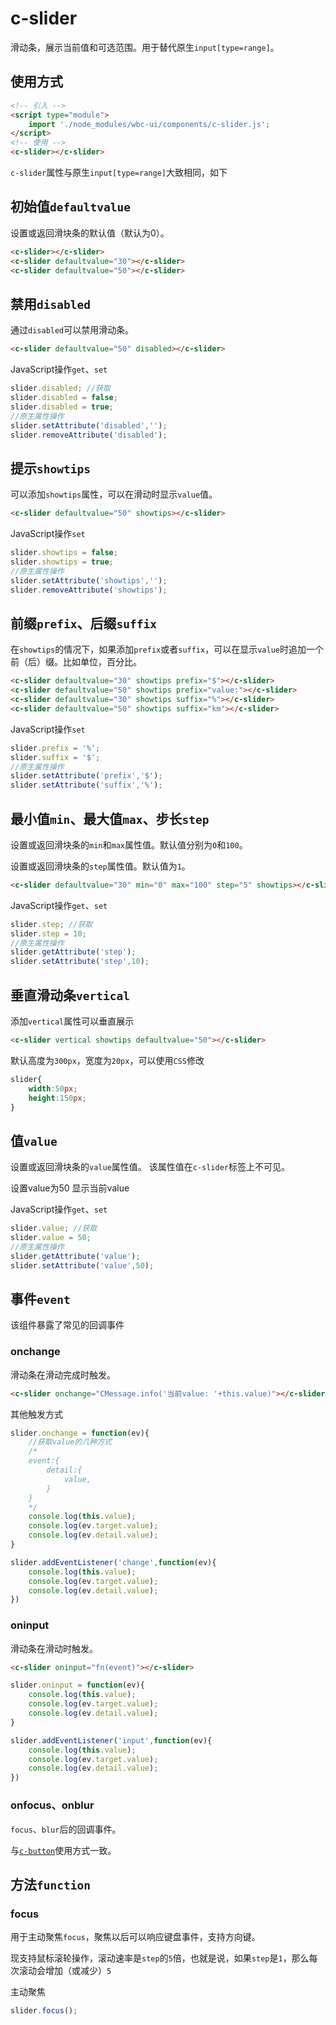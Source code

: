 # c-slider

滑动条，展示当前值和可选范围。用于替代原生`input[type=range]`。

## 使用方式

```html
<!-- 引入 -->
<script type="module">
    import './node_modules/wbc-ui/components/c-slider.js';
</script>
<!-- 使用 -->
<c-slider></c-slider>
```

`c-slider`属性与原生`input[type=range]`大致相同，如下

## 初始值`defaultvalue`

设置或返回滑块条的默认值（默认为0）。

<c-slider></c-slider>
<c-slider defaultvalue="30"></c-slider>
<c-slider defaultvalue="50"></c-slider>

```html
<c-slider></c-slider>
<c-slider defaultvalue="30"></c-slider>
<c-slider defaultvalue="50"></c-slider>
```

## 禁用`disabled`

通过`disabled`可以禁用滑动条。

<c-slider defaultvalue="50" disabled></c-slider>
<c-switch checked onchange="this.previousElementSibling.disabled = this.checked;"></c-switch>

```html
<c-slider defaultvalue="50" disabled></c-slider>
```

JavaScript操作`get`、`set`

```js
slider.disabled; //获取
slider.disabled = false;
slider.disabled = true;
//原生属性操作
slider.setAttribute('disabled','');
slider.removeAttribute('disabled');
```

## 提示`showtips`

可以添加`showtips`属性，可以在滑动时显示`value`值。

<c-slider defaultvalue="50" showtips></c-slider>

```html
<c-slider defaultvalue="50" showtips></c-slider>
```

JavaScript操作`set`

```js
slider.showtips = false;
slider.showtips = true;
//原生属性操作
slider.setAttribute('showtips','');
slider.removeAttribute('showtips');
```

## 前缀`prefix`、后缀`suffix`

在`showtips`的情况下，如果添加`prefix`或者`suffix`，可以在显示`value`时追加一个前（后）缀。比如单位，百分比。

<c-slider defaultvalue="30" showtips prefix="$"></c-slider>
<c-slider defaultvalue="50" showtips prefix="value:"></c-slider>
<c-slider defaultvalue="30" showtips suffix="%"></c-slider>
<c-slider defaultvalue="50" showtips suffix="km"></c-slider>

```html
<c-slider defaultvalue="30" showtips prefix="$"></c-slider>
<c-slider defaultvalue="50" showtips prefix="value:"></c-slider>
<c-slider defaultvalue="30" showtips suffix="%"></c-slider>
<c-slider defaultvalue="50" showtips suffix="km"></c-slider>
```

JavaScript操作`set`

```js
slider.prefix = '%';
slider.suffix = '$';
//原生属性操作
slider.setAttribute('prefix','$');
slider.setAttribute('suffix','%');
```

## 最小值`min`、最大值`max`、步长`step`

设置或返回滑块条的`min`和`max`属性值。默认值分别为`0`和`100`。

设置或返回滑块条的`step`属性值。默认值为`1`。

<c-slider defaultvalue="50" min="0" max="100" step="10" id="c-slider-step" showtips></c-slider>
<c-input style="width:100px" label="min" type="number" min="-100" max="100" onchange="document.getElementById('c-slider-step').min=this.value;" defaultvalue="0"></c-input>
<c-input style="width:100px" label="max" type="number" min="1" max="300" onchange="document.getElementById('c-slider-step').max=this.value;" defaultvalue="100"></c-input>
<c-input style="width:100px" label="step" type="number" min="1" max="50" onchange="document.getElementById('c-slider-step').step=this.value;" defaultvalue="10"></c-input>

```html
<c-slider defaultvalue="30" min="0" max="100" step="5" showtips></c-slider>
```

JavaScript操作`get`、`set`

```js
slider.step; //获取
slider.step = 10;
//原生属性操作
slider.getAttribute('step');
slider.setAttribute('step',10);
```

## 垂直滑动条`vertical`

添加`vertical`属性可以垂直展示

<c-slider vertical showtips defaultvalue="10"></c-slider>
<c-slider vertical showtips defaultvalue="50"></c-slider>

```html
<c-slider vertical showtips defaultvalue="50"></c-slider>
```

默认高度为`300px`，宽度为`20px`，可以使用`CSS`修改

```css
slider{
    width:50px;
    height:150px;
}
```

<c-slider style="width:50px;height:150px;" vertical showtips defaultvalue="10"></c-slider>
<c-slider style="width:50px;height:150px;" vertical showtips defaultvalue="50"></c-slider>

## 值`value`

设置或返回滑块条的`value`属性值。
该属性值在`c-slider`标签上不可见。

<c-slider showtips></c-slider>
<c-button type="primary" onclick="this.previousElementSibling.value=50">设置value为50</c-button>
<c-button type="primary" onclick="CMessage.info('当前value: '+this.previousElementSibling.previousElementSibling.value)">显示当前value</c-button>

JavaScript操作`get`、`set`

```js
slider.value; //获取
slider.value = 50;
//原生属性操作
slider.getAttribute('value');
slider.setAttribute('value',50);
```

## 事件`event`

该组件暴露了常见的回调事件

### onchange

滑动条在滑动完成时触发。

<c-slider onchange="CMessage.info('当前value: '+this.value)"></c-slider>

```html
<c-slider onchange="CMessage.info('当前value: '+this.value)"></c-slider>
```

其他触发方式

```js
slider.onchange = function(ev){
    //获取value的几种方式
    /*
    event:{
        detail:{
            value,
        }
    }
    */
    console.log(this.value);
    console.log(ev.target.value);
    console.log(ev.detail.value);
}

slider.addEventListener('change',function(ev){
    console.log(this.value);
    console.log(ev.target.value);
    console.log(ev.detail.value);
})
```

### oninput

滑动条在滑动时触发。

<c-slider oninput="CMessage.info('当前value: '+this.value)"></c-slider>

```html
<c-slider oninput="fn(event)"></c-slider>
```

```js
slider.oninput = function(ev){
    console.log(this.value);
    console.log(ev.target.value);
    console.log(ev.detail.value);
}

slider.addEventListener('input',function(ev){
    console.log(this.value);
    console.log(ev.target.value);
    console.log(ev.detail.value);
})
```

### onfocus、onblur

`focus`、`blur`后的回调事件。

与[`c-button`](c-button.md?id=onfocus、onblur)使用方式一致。

## 方法`function`

### focus

用于主动聚焦`focus`，聚焦以后可以响应键盘事件，支持方向键。

现支持鼠标滚轮操作，滚动速率是`step`的`5`倍，也就是说，如果`step`是`1`，那么每次滚动会增加（或减少）`5`

<c-slider onfocus="CMessage.info('focus')" onchange="CMessage.info(this.value)"></c-slider>
<c-button type="primary" onclick="this.previousElementSibling.focus()">主动聚焦</c-button>

```js
slider.focus();
```
